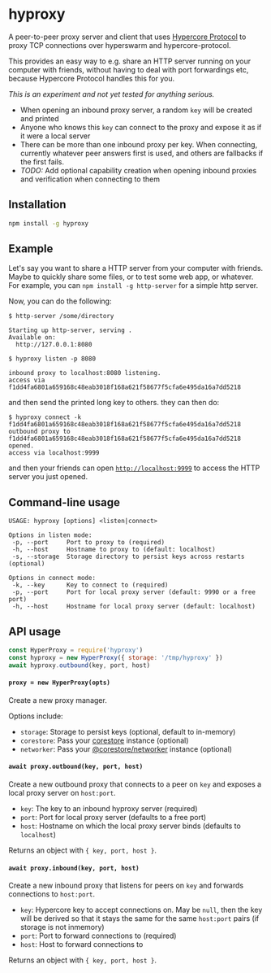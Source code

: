 # hyproxy

A peer-to-peer proxy server and client that uses [Hypercore Protocol](https://hypercore-protocol.org/) to proxy TCP connections over hyperswarm and hypercore-protocol.

This provides an easy way to e.g. share an HTTP server running on your computer with friends, without having to deal with port forwardings etc, because Hypercore Protocol handles this for you.

*This is an experiment and not yet tested for anything serious.*

- When opening an inbound proxy server, a random `key` will be created and printed
- Anyone who knows this `key` can connect to the proxy and expose it as if it were a local server
- There can be more than one inbound proxy per key. When connecting, currently whatever peer answers first is used, and others are fallbacks if the first fails.
- *TODO:* Add optional capability creation when opening inbound proxies and verification when connecting to them

## Installation

```sh
npm install -g hyproxy
```

## Example

Let's say you want to share a HTTP server from your computer with friends. Maybe to quickly share some files, or to test some web app, or whatever. For example, you can `npm install -g http-server` for a simple http server.

Now, you can do the following:
```
$ http-server /some/directory

Starting up http-server, serving .
Available on:
  http://127.0.0.1:8080

$ hyproxy listen -p 8080

inbound proxy to localhost:8080 listening.
access via f1dd4fa6801a659168c48eab3018f168a621f58677f5cfa6e495da16a7dd5218
```
and then send the printed long key to others. they can then do:
```
$ hyproxy connect -k f1dd4fa6801a659168c48eab3018f168a621f58677f5cfa6e495da16a7dd5218
outbound proxy to f1dd4fa6801a659168c48eab3018f168a621f58677f5cfa6e495da16a7dd5218 opened.
access via localhost:9999
```
and then your friends can open [`http://localhost:9999`](http://localhost:9999) to access the HTTP server you just opened.

## Command-line usage

```
USAGE: hyproxy [options] <listen|connect>

Options in listen mode:
 -p, --port     Port to proxy to (required)
 -h, --host     Hostname to proxy to (default: localhost)
 -s, --storage  Storage directory to persist keys across restarts (optional)

Options in connect mode:
 -k, --key      Key to connect to (required)
 -p, --port     Port for local proxy server (default: 9990 or a free port)
 -h, --host     Hostname for local proxy server (default: localhost)
```

## API usage

```javascript
const HyperProxy = require('hyproxy')
const hyproxy = new HyperProxy({ storage: '/tmp/hyproxy' })
await hyproxy.outbound(key, port, host)
```

#### `proxy = new HyperProxy(opts)`

Create a new proxy manager.

Options include:
- `storage`: Storage to persist keys (optional, default to in-memory)
- `corestore`: Pass your [corestore](https://github.com/andrewosh/corestore) instance (optional)
- `networker`: Pass your [@corestore/networker](https://github.com/andrewosh/corestore-networker) instance (optional)

#### `await proxy.outbound(key, port, host)`

Create a new outbound proxy that connects to a peer on `key` and exposes a local proxy server on `host:port`.

- `key`: The key to an inbound hyproxy server (required)
- `port`: Port for local proxy server (defaults to a free port)
- `host`: Hostname on which the local proxy server binds (defaults to `localhost`)

Returns an object with `{ key, port, host }`.

#### `await proxy.inbound(key, port, host)`

Create a new inbound proxy that listens for peers on `key` and forwards connections to `host:port`.

- `key`: Hypercore key to accept connections on. May be `null`, then the key will be derived so that it stays the same for the same `host:port` pairs (if storage is not inmemory)
- `port`: Port to forward connections to (required)
- `host`: Host to forward connections to

Returns an object with `{ key, port, host }`.
